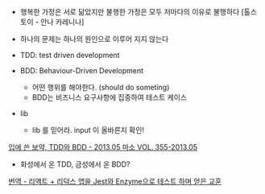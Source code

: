- 행복한 가정은 서로 닮았지만 불행한 가정은 모두 저마다의 이유로 불행하다 [톨스토이 - 안나 카레니나]
- 하나의 문제는 하나의 원인으로 이루어 지지 않는다

- TDD: test driven development
- BDD: Behaviour-Driven Development
  - 어떤 행위를 해야한다. (should do someting)
  - BDD는 비즈니스 요구사항에 집중하여 테스트 케이스
- lib
  - lib 를 믿어라. input 이 올바른지 확인!

[입에 쓴 보약, TDD와 BDD - 2013.05 마소 VOL. 355-2013.05](https://kdata.or.kr/info/info_04_view.html?field=&keyword=&type=techreport&page=48&dbnum=172089&mode=detail&type=techreport)
  - 화성에서 온 TDD, 금성에서 온 BDD?

[번역 - 리액트 + 리덕스 앱을 Jest와 Enzyme으로 테스트 하며 얻은 교훈](https://rinae.dev/posts/lessons-learned-testing-react-redux-apps-with-jest-and-enzyme-kr)